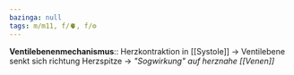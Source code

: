 ```yaml
---
bazinga: null
tags: m/m11, f/🫀, f/⚙️
---
```

**Ventilebenenmechanismus**:: Herzkontraktion in [[Systole]] → Ventilebene senkt sich richtung Herzspitze → *"Sogwirkung" auf herznahe [[Venen]]*